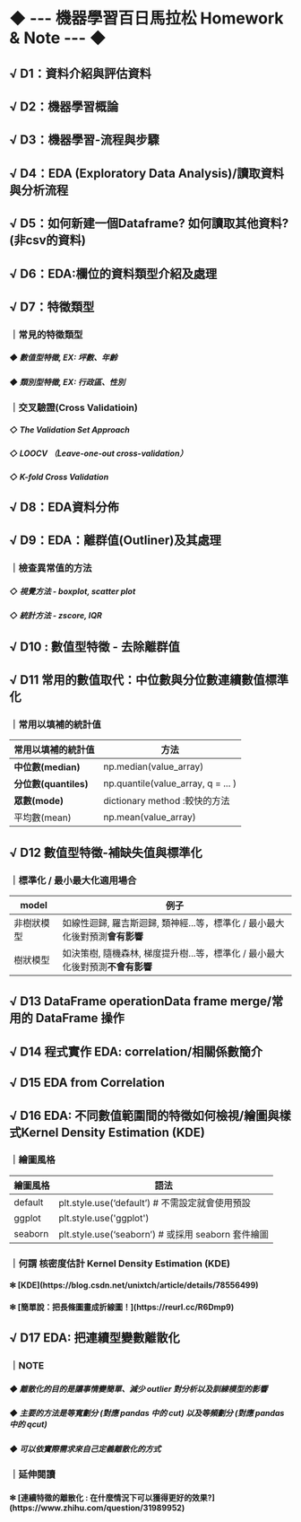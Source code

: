 # ◆ --- 機器學習百日馬拉松 Homework & Note --- ◆

<h2> √ D1：資料介紹與評估資料  </h2>
<h2> √ D2：機器學習概論       </h2>
<h2> √ D3：機器學習-流程與步驟      </h2>
<h2> √ D4：EDA (Exploratory Data Analysis)/讀取資料與分析流程       </h2>
<h2> √ D5：如何新建一個Dataframe? 如何讀取其他資料?(非csv的資料)       </h2>
<h2> √ D6：EDA:欄位的資料類型介紹及處理       </h2>

<h2> √ D7：特徵類型    </h2>
<h3> ｜常見的特徵類型  </h3> 
  <h5> ◆ 數值型特徵, EX: 坪數、年齡 </h5>
  <h5> ◆ 類別型特徵, EX: 行政區、性別 </h5>
   
<h3> ｜交叉驗證(Cross Validatioin) </h3>
  <h5> ◇ The Validation Set Approach </h5>
  <h5> ◇ LOOCV （Leave-one-out cross-validation） </h5>
  <h5> ◇ K-fold Cross Validation </h5>
  

<h2> √ D8：EDA資料分佈    </h2>
<h2> √ D9：EDA：離群值(Outliner)及其處理    </h2>
<h3> ｜檢查異常值的方法 </h3>
  <h5> ◇ 視覺方法 - boxplot, scatter plot </h5>
  <h5>    ◇  統計方法 - zscore, IQR  </h5>
  
<h2> √ D10 : 數值型特徵 - 去除離群值 </h2>
<h2> √ D11 常用的數值取代：中位數與分位數連續數值標準化 </h2>
<h3> ｜常用以填補的統計值 </h3>

| 常用以填補的統計值 | 方法     |
| --- | --- |
| **中位數(median)** | np.median(value_array) |
| **分位數(quantiles)** | np.quantile(value_array, q = ... ) |
| **眾數(mode)** | dictionary method :較快的方法 |
| 平均數(mean) | np.mean(value_array) |

<h2> √ D12 數值型特徵-補缺失值與標準化 </h2>
<h3> ｜標準化 / 最小最大化適用場合 </h3>

| model | 例子 |
| --- | --- |
| 非樹狀模型 | 如線性迴歸, 羅吉斯迴歸, 類神經...等，標準化 / 最小最大化後對預測**會有影響** |
| 樹狀模型 | 如決策樹, 隨機森林, 梯度提升樹...等，標準化 / 最小最大化後對預測**不會有影響** |

<h2> √ D13 DataFrame operationData frame merge/常用的 DataFrame 操作 </h2>
<h2> √ D14 程式實作 EDA: correlation/相關係數簡介 </h2>
<h2> √ D15 EDA from Correlation </h2>
<h2> √ D16 EDA: 不同數值範圍間的特徵如何檢視/繪圖與樣式Kernel Density Estimation (KDE) </h2>

<h3> ｜繪圖風格 </h3>

| 繪圖風格 | 語法 |
| --- | --- |
| default | plt.style.use(‘default’) # 不需設定就會使用預設 |
| ggplot | plt.style.use('ggplot') |
| seaborn | plt.style.use(‘seaborn’) # 或採用 seaborn 套件繪圖 |

<h3> ｜何謂 核密度估計 Kernel Density Estimation (KDE) </h3>
<h4> ✻ [KDE](https://blog.csdn.net/unixtch/article/details/78556499) </h4>
<h4> ✻ [簡單說：把長條圖畫成折線圖！](https://reurl.cc/R6Dmp9) </h4>

<h2> √ D17 EDA: 把連續型變數離散化 </h2>
<h3> ｜NOTE </h3>
  <h5> ◆ 離散化的目的是讓事情變簡單、減少 outlier 對分析以及訓練模型的影響 </h5>
  <h5> ◆ 主要的方法是等寬劃分 (對應 pandas 中的 cut) 以及等頻劃分 (對應 pandas 中的 qcut) </h5>
  <h5> ◆ 可以依實際需求來自己定義離散化的方式 </h5>
  
<h3> ｜延伸閱讀 </h3>
<h4> ✻ [連續特徵的離散化 : 在什麼情況下可以獲得更好的效果?](https://www.zhihu.com/question/31989952) </h4>



     
